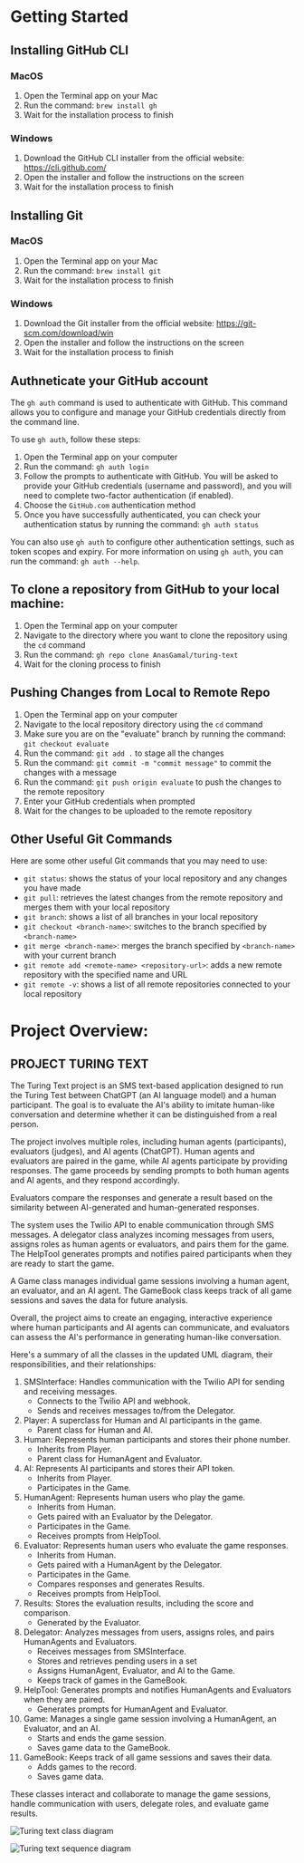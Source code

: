 # Getting Started

## Installing GitHub CLI

### MacOS

1. Open the Terminal app on your Mac
2. Run the command: `brew install gh`
3. Wait for the installation process to finish

### Windows

1. Download the GitHub CLI installer from the official website: https://cli.github.com/
2. Open the installer and follow the instructions on the screen
3. Wait for the installation process to finish

## Installing Git

### MacOS

1. Open the Terminal app on your Mac
2. Run the command: `brew install git`
3. Wait for the installation process to finish

### Windows

1. Download the Git installer from the official website: https://git-scm.com/download/win
2. Open the installer and follow the instructions on the screen
3. Wait for the installation process to finish

## Authneticate your GitHub account

The `gh auth` command is used to authenticate with GitHub. This command allows you to configure and manage your GitHub credentials directly from the command line.

To use `gh auth`, follow these steps:

1. Open the Terminal app on your computer
2. Run the command: `gh auth login`
3. Follow the prompts to authenticate with GitHub. You will be asked to provide your GitHub credentials (username and password), and you will need to complete two-factor authentication (if enabled).
4. Choose the `GitHub.com` authentication method
5. Once you have successfully authenticated, you can check your authentication status by running the command: `gh auth status`

You can also use `gh auth` to configure other authentication settings, such as token scopes and expiry. For more information on using `gh auth`, you can run the command: `gh auth --help`.


## To clone a repository from GitHub to your local machine:

1. Open the Terminal app on your computer
2. Navigate to the directory where you want to clone the repository using the `cd` command
3. Run the command: `gh repo clone AnasGamal/turing-text`
4. Wait for the cloning process to finish
## Pushing Changes from Local to Remote Repo

1. Open the Terminal app on your computer
2. Navigate to the local repository directory using the `cd` command
3. Make sure you are on the "evaluate" branch by running the command: `git checkout evaluate`
4. Run the command: `git add .` to stage all the changes
5. Run the command: `git commit -m "commit message"` to commit the changes with a message
6. Run the command: `git push origin evaluate` to push the changes to the remote repository
7. Enter your GitHub credentials when prompted
8. Wait for the changes to be uploaded to the remote repository


## Other Useful Git Commands

Here are some other useful Git commands that you may need to use:

- `git status`: shows the status of your local repository and any changes you have made
- `git pull`: retrieves the latest changes from the remote repository and merges them with your local repository
- `git branch`: shows a list of all branches in your local repository
- `git checkout <branch-name>`: switches to the branch specified by `<branch-name>`
- `git merge <branch-name>`: merges the branch specified by `<branch-name>` with your current branch
- `git remote add <remote-name> <repository-url>`: adds a new remote repository with the specified name and URL
- `git remote -v`: shows a list of all remote repositories connected to your local repository

# Project Overview:

## PROJECT TURING TEXT

The Turing Text project is an SMS text-based application designed to run the Turing Test between ChatGPT (an AI language model) and a human participant. The goal is to evaluate the AI's ability to imitate human-like conversation and determine whether it can be distinguished from a real person.

The project involves multiple roles, including human agents (participants), evaluators (judges), and AI agents (ChatGPT). Human agents and evaluators are paired in the game, while AI agents participate by providing responses. The game proceeds by sending prompts to both human agents and AI agents, and they respond accordingly.

Evaluators compare the responses and generate a result based on the similarity between AI-generated and human-generated responses.

The system uses the Twilio API to enable communication through SMS messages. A delegator class analyzes incoming messages from users, assigns roles as human agents or evaluators, and pairs them for the game. The HelpTool generates prompts and notifies paired participants when they are ready to start the game.

A Game class manages individual game sessions involving a human agent, an evaluator, and an AI agent. The GameBook class keeps track of all game sessions and saves the data for future analysis.

Overall, the project aims to create an engaging, interactive experience where human participants and AI agents can communicate, and evaluators can assess the AI's performance in generating human-like conversation.

Here's a summary of all the classes in the updated UML diagram, their responsibilities, and their relationships:

1. SMSInterface: Handles communication with the Twilio API for sending and receiving messages.
   - Connects to the Twilio API and webhook.
   - Sends and receives messages to/from the Delegator.
2. Player: A superclass for Human and AI participants in the game.
   - Parent class for Human and AI.
3. Human: Represents human participants and stores their phone number.
   - Inherits from Player.
   - Parent class for HumanAgent and Evaluator.
4. AI: Represents AI participants and stores their API token.
   - Inherits from Player.
   - Participates in the Game.
5. HumanAgent: Represents human users who play the game.
   - Inherits from Human.
   - Gets paired with an Evaluator by the Delegator.
   - Participates in the Game.
   - Receives prompts from HelpTool.
6. Evaluator: Represents human users who evaluate the game responses.
   - Inherits from Human.
   - Gets paired with a HumanAgent by the Delegator.
   - Participates in the Game.
   - Compares responses and generates Results.
   - Receives prompts from HelpTool.
7. Results: Stores the evaluation results, including the score and comparison.
   - Generated by the Evaluator.
8. Delegator: Analyzes messages from users, assigns roles, and pairs HumanAgents and Evaluators.
   - Receives messages from SMSInterface.
   - Stores and retrieves pending users in a set
   - Assigns HumanAgent, Evaluator, and AI to the Game.
   - Keeps track of games in the GameBook.
9. HelpTool: Generates prompts and notifies HumanAgents and Evaluators when they are paired.
   - Generates prompts for HumanAgent and Evaluator.
10. Game: Manages a single game session involving a HumanAgent, an Evaluator, and an AI.
    - Starts and ends the game session.
    - Saves game data to the GameBook.
11. GameBook: Keeps track of all game sessions and saves their data.
    - Adds games to the record.
    - Saves game data.

These classes interact and collaborate to manage the game sessions, handle communication with users, delegate roles, and evaluate game results.

![Turing text class diagram](https://user-images.githubusercontent.com/95186419/234611287-b925b082-aac1-41ab-9397-9a1466adb020.png)

![Turing text sequence diagram](https://user-images.githubusercontent.com/95186419/234634377-43af77f6-2537-4501-8743-c5d8ff32c519.png)



